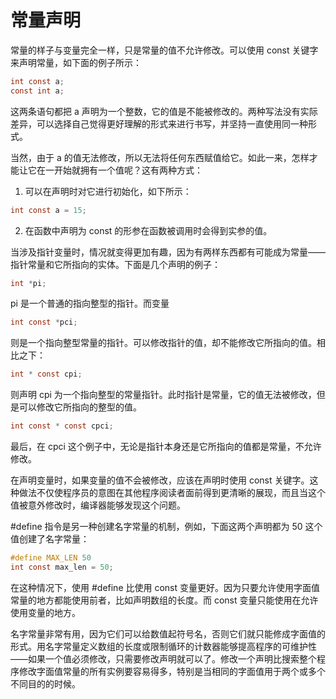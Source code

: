 # 常量声明

常量的样子与变量完全一样，只是常量的值不允许修改。可以使用 const 关键字来声明常量，如下面的例子所示：

```c
int const a;
const int a;
```

这两条语句都把 a 声明为一个整数，它的值是不能被修改的。两种写法没有实际差异，可以选择自己觉得更好理解的形式来进行书写，并坚持一直使用同一种形式。

当然，由于 a 的值无法修改，所以无法将任何东西赋值给它。如此一来，怎样才能让它在一开始就拥有一个值呢？这有两种方式：

1. 可以在声明时对它进行初始化，如下所示：

```c
int const a = 15;
```

2. 在函数中声明为 const 的形参在函数被调用时会得到实参的值。

当涉及指针变量时，情况就变得更加有趣，因为有两样东西都有可能成为常量——指针常量和它所指向的实体。下面是几个声明的例子：

```c
int *pi;
```

pi 是一个普通的指向整型的指针。而变量

```c
int const *pci;
```

则是一个指向整型常量的指针。可以修改指针的值，却不能修改它所指向的值。相比之下：

```c
int * const cpi;
```

则声明 cpi 为一个指向整型的常量指针。此时指针是常量，它的值无法被修改，但是可以修改它所指向的整型的值。

```c
int const * const cpci;
```

最后，在 cpci 这个例子中，无论是指针本身还是它所指向的值都是常量，不允许修改。

在声明变量时，如果变量的值不会被修改，应该在声明时使用 const 关键字。这种做法不仅使程序员的意图在其他程序阅读者面前得到更清晰的展现，而且当这个值被意外修改时，编译器能够发现这个问题。

\#define 指令是另一种创建名字常量的机制，例如，下面这两个声明都为 50 这个值创建了名字常量：

```c
#define MAX_LEN 50
int const max_len = 50;
```

在这种情况下，使用 \#define 比使用 const 变量更好。因为只要允许使用字面值常量的地方都能使用前者，比如声明数组的长度。而 const 变量只能使用在允许使用变量的地方。

名字常量非常有用，因为它们可以给数值起符号名，否则它们就只能修成字面值的形式。用名字常量定义数组的长度或限制循环的计数器能够提高程序的可维护性——如果一个值必须修改，只需要修改声明就可以了。修改一个声明比搜索整个程序修改字面值常量的所有实例要容易得多，特别是当相同的字面值用于两个或多个不同目的的时候。
